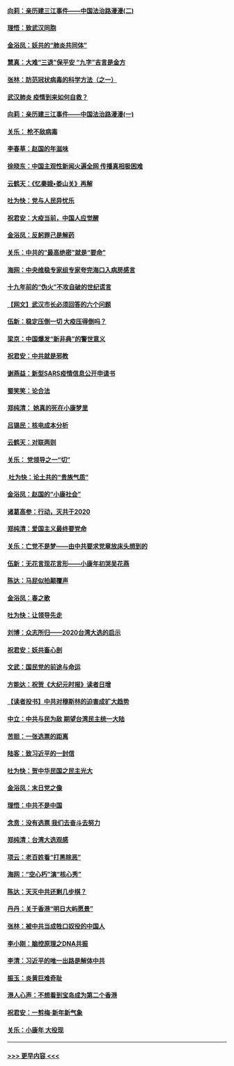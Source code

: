 #### [向莉：亲历建三江事件——中国法治路漫漫(二)](../pages/nsc993/n11829102.md?t=01310131) 
#### [理悟：致武汉同胞](../pages/nsc993/n11831522.md?t=01310131) 
#### [金浴凤：妖共的“肺炎共同体”](../pages/nsc993/n11829448.md?t=01310131) 
#### [慧真：大难“三退”保平安 “九字”吉言是金方](../pages/nsc993/n11829501.md?t=01310131) 
#### [张林：防范冠状病毒的科学方法（之一）](../pages/nsc993/n11828618.md?t=01310131) 
#### [武汉肺炎 疫情到来如何自救？](../pages/nsc993/n11827632.md?t=01310131) 
#### [向莉：亲历建三江事件——中国法治路漫漫(一)](../pages/nsc993/n11827190.md?t=01310131) 
#### [关乐： 枪不敌病毒](../pages/nsc993/n11826746.md?t=01310131) 
#### [李春草：赵国的年滋味](../pages/nsc993/n11826321.md?t=01310131) 
#### [徐晓东：中国主观性新闻火遍全网 传播真相极困难](../pages/nsc993/n11826508.md?t=01310131) 
#### [云鹤天：《忆秦娥▪娄山关》再解](../pages/nsc993/n11824682.md?t=01310131) 
#### [吐为快：党与人民异忧乐](../pages/nsc993/n11824660.md?t=01310131) 
#### [祝君安：大疫当前，中国人应觉醒](../pages/nsc993/n11821946.md?t=01310131) 
#### [金浴凤：反躬罪己是解药](../pages/nsc993/n11820280.md?t=01310131) 
#### [关乐：中共的“最高绝密”就是“要命”](../pages/nsc993/n11816946.md?t=01310131) 
#### [海网：中央维稳专家组专家夸完海口入病房感言](../pages/nsc993/n11815138.md?t=01310131) 
#### [十九年前的“伪火”不攻自破的世纪谎言](../pages/nsc993/n11813238.md?t=01310131) 
#### [【网文】武汉市长必须回答的六个问题](../pages/nsc993/n11813848.md?t=01310131) 
#### [伍新：稳定压倒一切 大疫压得倒吗？](../pages/nsc993/n11812634.md?t=01310131) 
#### [梁京：中国爆发“新非典”的警世意义](../pages/nsc993/n11812554.md?t=01310131) 
#### [祝君安：中共就是邪教](../pages/nsc993/n11812431.md?t=01310131) 
#### [谢燕益：新型SARS疫情信息公开申请书](../pages/nsc993/n11808840.md?t=01310131) 
#### [蜀笑笑：论合法](../pages/nsc993/n11808064.md?t=01310131) 
#### [郑纯清： 她真的死在小康梦里](../pages/nsc993/n11806623.md?t=01310131) 
#### [吕锡民：核电成本分析](../pages/nsc993/n11806284.md?t=01310131) 
#### [云鹤天：对联两则](../pages/nsc993/n11805957.md?t=01310131) 
#### [关乐： 党领导之一“切”](../pages/nsc993/n11804505.md?t=01310131) 
#### [ 吐为快：论土共的“贵族气质”](../pages/nsc993/n11804490.md?t=01310131) 
#### [金浴凤：赵国的“小康社会”](../pages/nsc993/n11804452.md?t=01310131) 
#### [诸葛高参：行动，灭共于2020](../pages/nsc993/n11804120.md?t=01310131) 
#### [郑纯清：爱国主义最终要党命](../pages/nsc993/n11802197.md?t=01310131) 
#### [关乐：亡党不是梦——由中共要求党章放床头想到的](../pages/nsc993/n11802156.md?t=01310131) 
#### [伍新：无花言现花言形——小康年初哭吴花燕](../pages/nsc993/n11800044.md?t=01310131) 
#### [陈达：马屁似拍颠覆声](../pages/nsc993/n11800010.md?t=01310131) 
#### [金浴凤：春之歌](../pages/nsc993/n11797687.md?t=01310131) 
#### [吐为快：让领导先走](../pages/nsc993/n11797512.md?t=01310131) 
#### [刘博：众志所归——2020台湾大选的启示](../pages/nsc993/n11796878.md?t=01310131) 
#### [祝君安：妖共畜心剖](../pages/nsc993/n11794273.md?t=01310131) 
#### [文武：国民党的前途与命运](../pages/nsc993/n11794198.md?t=01310131) 
#### [方能达：祝贺《大纪元时报》读者日增](../pages/nsc993/n11793807.md?t=01310131) 
#### [【读者投书】中共对穆斯林的迫害成扩大趋势](../pages/nsc993/n11791371.md?t=01310131) 
#### [中立：中共与民为敌 期望台湾民主统一大陆](../pages/nsc993/n11790392.md?t=01310131) 
#### [苦胆：一张选票的距离](../pages/nsc993/n11788914.md?t=01310131) 
#### [陆客：致习近平的一封信](../pages/nsc993/n11788867.md?t=01310131) 
#### [吐为快：贺中华民国之民主光大](../pages/nsc993/n11788618.md?t=01310131) 
#### [金浴凤：末日党之像](../pages/nsc993/n11787475.md?t=01310131) 
#### [理悟：中共不是中国](../pages/nsc993/n11787463.md?t=01310131) 
#### [念贲：没有选票  我们去奋斗去努力](../pages/nsc993/n11787398.md?t=01310131) 
#### [郑纯清：台湾大选观感](../pages/nsc993/n11786210.md?t=01310131) 
#### [项云：老百姓看“打黑除恶”](../pages/nsc993/n11785398.md?t=01310131) 
#### [海网：“空心朽”演“核心秀”](../pages/nsc993/n11783874.md?t=01310131) 
#### [陈达：天灭中共还剩几步棋？](../pages/nsc993/n11783719.md?t=01310131) 
#### [丹丹：关于香港“明日大屿愿景”](../pages/nsc993/n11783273.md?t=01310131) 
#### [张林：被中共当成牲口奴役的中国人](../pages/nsc993/n11782397.md?t=01310131) 
#### [李小刚：脑控原理之DNA共振](../pages/nsc993/n11780962.md?t=01310131) 
#### [李清：习近平的唯一出路是解体中共](../pages/nsc993/n11780866.md?t=01310131) 
#### [振玉：炎黄巨难奇耻](../pages/nsc993/n11779632.md?t=01310131) 
#### [港人心声：不想看到宝岛成为第二个香港](../pages/nsc993/n11778817.md?t=01310131) 
#### [祝君安：一剪梅‧新年新气象](../pages/nsc993/n11776340.md?t=01310131) 
#### [关乐：小康年 大役现](../pages/nsc993/n11774213.md?t=01310131) 

----
#### [ >>> 更早内容 <<< ](../indexes/nsc993-earlier.md)
